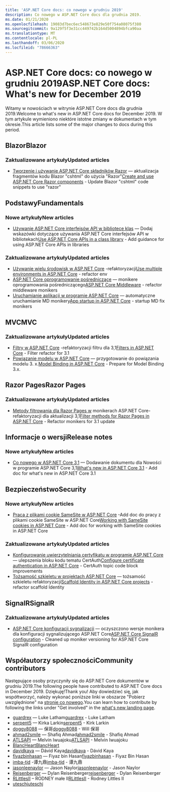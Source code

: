```yaml
---
title: 'ASP.NET Core docs: co nowego w grudniu 2019'
description: Co nowego w ASP.NET Core docs dla grudnia 2019.
ms.date: 01/21/2020
ms.openlocfilehash: 19083d7bec6ec548673e829e50f754a08075f380
ms.sourcegitcommit: 9a129f5f3e31cc449742b164d5004894bfca90aa
ms.translationtype: MT
ms.contentlocale: pl-PL
ms.lasthandoff: 03/06/2020
ms.locfileid: "78666363"
---
```

# <a name="aspnet-core-docs-whats-new-for-december-2019"></a><span data-ttu-id="f25ad-103">ASP.NET Core docs: co nowego w grudniu 2019</span><span class="sxs-lookup"><span data-stu-id="f25ad-103">ASP.NET Core docs: What's new for December 2019</span></span>

<span data-ttu-id="f25ad-104">Witamy w nowościach w witrynie ASP.NET Core docs dla grudnia 2019.</span><span class="sxs-lookup"><span data-stu-id="f25ad-104">Welcome to what's new in ASP.NET Core docs for December 2019.</span></span> <span data-ttu-id="f25ad-105">W tym artykule wymieniono niektóre istotne zmiany w dokumentach w tym okresie.</span><span class="sxs-lookup"><span data-stu-id="f25ad-105">This article lists some of the major changes to docs during this period.</span></span>

## <a name="blazor"></a><span data-ttu-id="f25ad-106">Blazor</span><span class="sxs-lookup"><span data-stu-id="f25ad-106">Blazor</span></span>

### <a name="updated-articles"></a><span data-ttu-id="f25ad-107">Zaktualizowane artykuły</span><span class="sxs-lookup"><span data-stu-id="f25ad-107">Updated articles</span></span>

- <span data-ttu-id="f25ad-108">[Tworzenie i używanie ASP.NET Core składników Razor](../blazor/components.md) — aktualizacja fragmentów kodu Blazor "cshtml" do użycia "Razor"</span><span class="sxs-lookup"><span data-stu-id="f25ad-108">[Create and use ASP.NET Core Razor components](../blazor/components.md) - Update Blazor "cshtml" code snippets to use "razor"</span></span>

## <a name="fundamentals"></a><span data-ttu-id="f25ad-109">Podstawy</span><span class="sxs-lookup"><span data-stu-id="f25ad-109">Fundamentals</span></span>

### <a name="new-articles"></a><span data-ttu-id="f25ad-110">Nowe artykuły</span><span class="sxs-lookup"><span data-stu-id="f25ad-110">New articles</span></span>

- <span data-ttu-id="f25ad-111">[Używanie ASP.NET Core interfejsów API w bibliotece klas](../fundamentals/target-aspnetcore.md) — Dodaj wskazówki dotyczące używania ASP.NET Core interfejsów API w bibliotekach</span><span class="sxs-lookup"><span data-stu-id="f25ad-111">[Use ASP.NET Core APIs in a class library](../fundamentals/target-aspnetcore.md) - Add guidance for using ASP.NET Core APIs in libraries</span></span>

### <a name="updated-articles"></a><span data-ttu-id="f25ad-112">Zaktualizowane artykuły</span><span class="sxs-lookup"><span data-stu-id="f25ad-112">Updated articles</span></span>

- <span data-ttu-id="f25ad-113">[Używanie wielu środowisk w ASP.NET Core](../fundamentals/environments.md) -refaktoryzacji</span><span class="sxs-lookup"><span data-stu-id="f25ad-113">[Use multiple environments in ASP.NET Core](../fundamentals/environments.md) - refactor env</span></span>
- <span data-ttu-id="f25ad-114">[ASP.NET Core oprogramowanie pośredniczące](../fundamentals/middleware/index.md) — monikere oprogramowania pośredniczącego</span><span class="sxs-lookup"><span data-stu-id="f25ad-114">[ASP.NET Core Middleware](../fundamentals/middleware/index.md) - refactor middleware monikers</span></span>
- <span data-ttu-id="f25ad-115">[Uruchamianie aplikacji w programie ASP.NET Core](../fundamentals/startup.md) — automatyczne uruchamianie MD monikery</span><span class="sxs-lookup"><span data-stu-id="f25ad-115">[App startup in ASP.NET Core](../fundamentals/startup.md) - startup MD fix monikers</span></span>

## <a name="mvc"></a><span data-ttu-id="f25ad-116">MVC</span><span class="sxs-lookup"><span data-stu-id="f25ad-116">MVC</span></span>

### <a name="updated-articles"></a><span data-ttu-id="f25ad-117">Zaktualizowane artykuły</span><span class="sxs-lookup"><span data-stu-id="f25ad-117">Updated articles</span></span>

- <span data-ttu-id="f25ad-118">[Filtry w ASP.NET Core](../mvc/controllers/filters.md) -refaktoryzacji filtru dla 3,1</span><span class="sxs-lookup"><span data-stu-id="f25ad-118">[Filters in ASP.NET Core](../mvc/controllers/filters.md) - Filter refactor for 3.1</span></span>
- <span data-ttu-id="f25ad-119">[Powiązanie modelu w ASP.NET Core](../mvc/models/model-binding.md) — przygotowanie do powiązania modelu 3. x.</span><span class="sxs-lookup"><span data-stu-id="f25ad-119">[Model Binding in ASP.NET Core](../mvc/models/model-binding.md) - Prepare for Model Binding 3.x.</span></span>

## <a name="razor-pages"></a><span data-ttu-id="f25ad-120">Razor Pages</span><span class="sxs-lookup"><span data-stu-id="f25ad-120">Razor Pages</span></span>

### <a name="updated-articles"></a><span data-ttu-id="f25ad-121">Zaktualizowane artykuły</span><span class="sxs-lookup"><span data-stu-id="f25ad-121">Updated articles</span></span>

- <span data-ttu-id="f25ad-122">[Metody filtrowania dla Razor Pages w](../razor-pages/filter.md) monikerach ASP.NET Core-refaktoryzacji dla aktualizacji 3,1</span><span class="sxs-lookup"><span data-stu-id="f25ad-122">[Filter methods for Razor Pages in ASP.NET Core](../razor-pages/filter.md) - Refactor monikers for 3.1 update</span></span>

## <a name="release-notes"></a><span data-ttu-id="f25ad-123">Informacje o wersji</span><span class="sxs-lookup"><span data-stu-id="f25ad-123">Release notes</span></span>

### <a name="new-articles"></a><span data-ttu-id="f25ad-124">Nowe artykuły</span><span class="sxs-lookup"><span data-stu-id="f25ad-124">New articles</span></span>

- <span data-ttu-id="f25ad-125">[Co nowego w ASP.NET Core 3,1](../release-notes/aspnetcore-3.1.md) — Dodawanie dokumentu dla Nowości w programie ASP.NET Core 3,1</span><span class="sxs-lookup"><span data-stu-id="f25ad-125">[What's new in ASP.NET Core 3.1](../release-notes/aspnetcore-3.1.md) - Add doc for what's new in ASP.NET Core 3.1</span></span>

## <a name="security"></a><span data-ttu-id="f25ad-126">Bezpieczeństwo</span><span class="sxs-lookup"><span data-stu-id="f25ad-126">Security</span></span>

### <a name="new-articles"></a><span data-ttu-id="f25ad-127">Nowe artykuły</span><span class="sxs-lookup"><span data-stu-id="f25ad-127">New articles</span></span>

- <span data-ttu-id="f25ad-128">[Praca z plikami cookie SameSite w ASP.NET Core](../security/samesite.md) -Add doc do pracy z plikami cookie SameSite w ASP.NET Core</span><span class="sxs-lookup"><span data-stu-id="f25ad-128">[Working with SameSite cookies in ASP.NET Core](../security/samesite.md) - Add doc for working with SameSite cookies in ASP.NET Core</span></span>

### <a name="updated-articles"></a><span data-ttu-id="f25ad-129">Zaktualizowane artykuły</span><span class="sxs-lookup"><span data-stu-id="f25ad-129">Updated articles</span></span>

- <span data-ttu-id="f25ad-130">[Konfigurowanie uwierzytelniania certyfikatu w programie ASP.NET Core](../security/authentication/certauth.md) — ulepszenia bloku kodu tematu CertAuth</span><span class="sxs-lookup"><span data-stu-id="f25ad-130">[Configure certificate authentication in ASP.NET Core](../security/authentication/certauth.md) - CertAuth topic code block improvements</span></span>
- <span data-ttu-id="f25ad-131">[Tożsamość szkieletu w projektach ASP.NET Core](../security/authentication/scaffold-identity.md) — tożsamość szkieletu refaktoryzacji</span><span class="sxs-lookup"><span data-stu-id="f25ad-131">[Scaffold Identity in ASP.NET Core projects](../security/authentication/scaffold-identity.md) - refactor scaffold Identity</span></span>

## <a name="signalr"></a><span data-ttu-id="f25ad-132">SignalR</span><span class="sxs-lookup"><span data-stu-id="f25ad-132">SignalR</span></span>

### <a name="updated-articles"></a><span data-ttu-id="f25ad-133">Zaktualizowane artykuły</span><span class="sxs-lookup"><span data-stu-id="f25ad-133">Updated articles</span></span>

- <span data-ttu-id="f25ad-134">[ASP.NET Core konfiguracji sygnalizacji](../signalr/configuration.md) — oczyszczono wersje monikera dla konfiguracji sygnalizującego ASP.NET Core</span><span class="sxs-lookup"><span data-stu-id="f25ad-134">[ASP.NET Core SignalR configuration](../signalr/configuration.md) - Cleaned up moniker versioning for ASP.NET Core SignalR configuration</span></span>

## <a name="community-contributors"></a><span data-ttu-id="f25ad-135">Współautorzy społeczności</span><span class="sxs-lookup"><span data-stu-id="f25ad-135">Community contributors</span></span>

<span data-ttu-id="f25ad-136">Następujące osoby przyczyniły się do ASP.NET Core dokumentów w grudniu 2019.</span><span class="sxs-lookup"><span data-stu-id="f25ad-136">The following people have contributed to ASP.NET Core docs in December 2019.</span></span> <span data-ttu-id="f25ad-137">Dziękuję!</span><span class="sxs-lookup"><span data-stu-id="f25ad-137">Thank you!</span></span> <span data-ttu-id="f25ad-138">Aby dowiedzieć się, jak współtworzyć, należy wykonać poniższe linki w obszarze "Pobierz uwzględnione" na [stronie co nowego](index.yml).</span><span class="sxs-lookup"><span data-stu-id="f25ad-138">You can learn how to contribute by following the links under "Get involved" in the [what's new landing page](index.yml).</span></span>

- <span data-ttu-id="f25ad-139">[guardrex](https://github.com/guardrex) — Luke Latham</span><span class="sxs-lookup"><span data-stu-id="f25ad-139">[guardrex](https://github.com/guardrex) - Luke Latham</span></span>
- <span data-ttu-id="f25ad-140">[serpent5](https://github.com/serpent5) — Kirka Larkin</span><span class="sxs-lookup"><span data-stu-id="f25ad-140">[serpent5](https://github.com/serpent5) - Kirk Larkin</span></span>
- <span data-ttu-id="f25ad-141">[doggy8088](https://github.com/doggy8088) — 保哥</span><span class="sxs-lookup"><span data-stu-id="f25ad-141">[doggy8088](https://github.com/doggy8088) - Will 保哥</span></span>
- <span data-ttu-id="f25ad-142">[ahmad2smile](https://github.com/ahmad2smile) — Shafiq Ahmad</span><span class="sxs-lookup"><span data-stu-id="f25ad-142">[ahmad2smile](https://github.com/ahmad2smile) - Shafiq Ahmad</span></span>
- <span data-ttu-id="f25ad-143">[ATLSAPI](https://github.com/ATLSAPI) — Melvin Iwuajoku</span><span class="sxs-lookup"><span data-stu-id="f25ad-143">[ATLSAPI](https://github.com/ATLSAPI) - Melvin Iwuajoku</span></span>
- [<span data-ttu-id="f25ad-144">BlancHeart</span><span class="sxs-lookup"><span data-stu-id="f25ad-144">BlancHeart</span></span>](https://github.com/BlancHeart) 
- <span data-ttu-id="f25ad-145">[davidkaya](https://github.com/davidkaya) — Dávid Kaya</span><span class="sxs-lookup"><span data-stu-id="f25ad-145">[davidkaya](https://github.com/davidkaya) - Dávid Kaya</span></span>
- <span data-ttu-id="f25ad-146">[fiyazbinhasan](https://github.com/fiyazbinhasan) — Fiyaz bin Hasan</span><span class="sxs-lookup"><span data-stu-id="f25ad-146">[fiyazbinhasan](https://github.com/fiyazbinhasan) - Fiyaz Bin Hasan</span></span>
- <span data-ttu-id="f25ad-147">[imba-tjd](https://github.com/imba-tjd) -谭九鼎</span><span class="sxs-lookup"><span data-stu-id="f25ad-147">[imba-tjd](https://github.com/imba-tjd) - 谭九鼎</span></span>
- <span data-ttu-id="f25ad-148">[jasonleenaylor](https://github.com/jasonleenaylor) — Jason Naylor</span><span class="sxs-lookup"><span data-stu-id="f25ad-148">[jasonleenaylor](https://github.com/jasonleenaylor) - Jason Naylor</span></span>
- <span data-ttu-id="f25ad-149">[Reisenberger](https://github.com/reisenberger) — Dylan Reisenberger</span><span class="sxs-lookup"><span data-stu-id="f25ad-149">[reisenberger](https://github.com/reisenberger) - Dylan Reisenberger</span></span>
- <span data-ttu-id="f25ad-150">[RLittlesII](https://github.com/RLittlesII) – RODNEY małe II</span><span class="sxs-lookup"><span data-stu-id="f25ad-150">[RLittlesII](https://github.com/RLittlesII) - Rodney Littles II</span></span>
- [<span data-ttu-id="f25ad-151">uteschj</span><span class="sxs-lookup"><span data-stu-id="f25ad-151">uteschj</span></span>](https://github.com/uteschj) 

